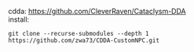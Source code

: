 cdda: https://github.com/CleverRaven/Cataclysm-DDA  
install:  
```
git clone --recurse-submodules --depth 1 https://github.com/zwa73/CDDA-CustomNPC.git
```

